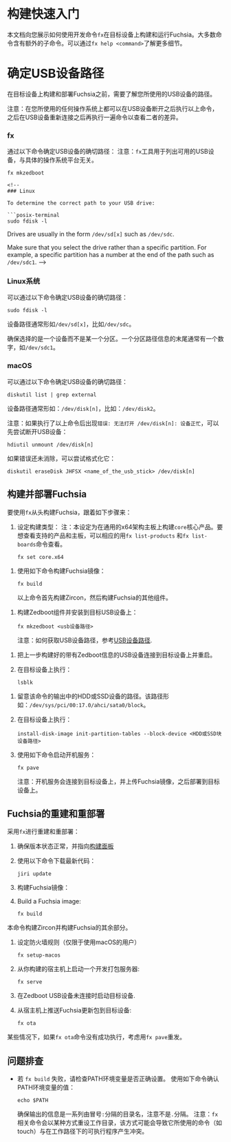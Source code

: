 <!--
# Build and pave quickstart

This document shows you how to build and deploy Fuchsia on a target device with
`fx` development commands. Most of these commands have additional commands, see
`fx help <command>` for details.
-->
# 构建快速入门

本文档向您展示如何使用开发命令`fx`在目标设备上构建和运行Fuchsia。大多数命令含有额外的子命令。可以通过`fx help <command>`了解更多细节。

<!--
## Determine USB drive device path {#usb-drive-device-path}

Before you attempt to build and pave Fuchsia on a target device, you need to
know the path of your USB drive.

Note: For either operating system, you can run the command once with the USB
drive disconnected, then run again with the USB drive connected, to see the
difference.
-->
# 确定USB设备路径

在目标设备上构建和部署Fuchsia之前，需要了解您所使用的USB设备的路径。

注意：在您所使用的任何操作系统上都可以在USB设备断开之后执行以上命令，之后在USB设备重新连接之后再执行一遍命令以查看二者的差异。

<!--
### fx

To determine the correct path to your USB drive:

Note: The `fx` tool is platform agnostic and lists available USB drives.

```posix-terminal
fx mkzedboot
```
-->

### fx

通过以下命令确定USB设备的确切路径：
注意：`fx`工具用于列出可用的USB设备，与具体的操作系统平台无关。

```posix-terminal
fx mkzedboot

<!--
### Linux

To determine the correct path to your USB drive:

```posix-terminal
sudo fdisk -l
```

Drives are usually in the form `/dev/sd[x]` such as `/dev/sdc`.

Make sure that you select the drive rather than a specific partition. For
example, a specific partition has a number at the end of the path such as
`/dev/sdc1`.
-->
### Linux系统

可以通过以下命令确定USB设备的确切路径：
```posix-terminal
sudo fdisk -l
```

设备路径通常形如`/dev/sd[x]`，比如`/dev/sdc`。

确保选择的是一个设备而不是某一个分区。一个分区路径信息的末尾通常有一个数字，如`/dev/sdc1`。

<!--
### macOS

To determine the correct path to your USB drive:

```posix-terminal
diskutil list | grep external
```

Drives are usually in the form `/dev/disk[n]` such as `/dev/disk2`.

Note: If you see `ERROR: Can't open /dev/disk[n]: Resource busy` then you will
have to unmount the USB drive. To do this, run:

```posix-terminal
hdiutil unmount /dev/disk[n]
```

If this does not fix the error, try reformatting the drive:

```posix-terminal
diskutil eraseDisk JHFSX <name_of_the_usb_stick> /dev/disk[n]
```
-->
### macOS

可以通过以下命令确定USB设备的确切路径：

```posix-terminal
diskutil list | grep external
```
设备路径通常形如：`/dev/disk[n]`，比如：`/dev/disk2`。

注意：如果执行了以上命令后出现`错误: 无法打开 /dev/disk[n]: 设备正忙`，可以先尝试断开USB设备：

```posix-terminal
hdiutil unmount /dev/disk[n]
```
如果错误还未消除，可以尝试格式化它：

```posix-terminal
diskutil eraseDisk JHFSX <name_of_the_usb_stick> /dev/disk[n]
```

<!--
## Build and deploy Fuchsia

To perform an initial build and deploy of Fuchsia with `fx`, do the following:

1.  Set your build type:

    Note: Configures the build to build the `core` product on a generic x64
    board. For a list of available products and boards, see `fx list-products`
    and `fx list-boards` for lists of available products, respectively.

    ```posix-terminal
    fx set core.x64
    ```
-->
## 构建并部署Fuchsia

要使用`fx`从头构建Fuchsia，跟着如下步骤来：

1. 设定构建类型：
   注：本设定为在通用的x64架构主板上构建`core`核心产品。要想查看支持的产品和主板，可以相应的用`fx list-products`
    和`fx list-boards`命令查看。
    ```posix-terminal
    fx set core.x64
    ```

<!--
1.  Build a Fuchsia image:

    ```posix-terminal
    fx build
    ```

    This command builds Zircon and then the rest of Fuchsia.

-->
1. 使用如下命令构建Fuchsia镜像：
    ```posix-terminal
    fx build
    ```
    
    以上命令首先构建Zircon，然后构建Fuchsia的其他组件。
    
<!--
    
3.  Build the Zedboot media and install to a USB device target:

    Note: For information on obtaining the USB drive device path, see
    [USB drive device path](#usb-drive-device-path).

    ```posix-terminal
    fx mkzedboot <usb_drive_device_path>
    ```
-->
1. 构建Zedboot组件并安装到目标USB设备上：
    
    ```posix-terminal
    fx mkzedboot <usb设备路径>
    ```
    
    注意：如何获取USB设备路径，参考[USB设备路径](#usb-drive-device-path).

<!--
3.  Attach Zedboot USB drive to your target device and reboot that device.

1.  On your target device, run:

    ```posix-terminal
    lsblk
    ```
-->
1. 把上一步构建好的带有Zedboot信息的USB设备连接到目标设备上并重启。
2. 在目标设备上执行：

    ```posix-terminal
    lsblk
    ```

<!--
3.  Take note of the HDD or SSD's device path from the output of `lsblk`. An
    example path looks like `/dev/sys/pci/00:17.0/ahci/sata0/block`.

1.  On your target device, run:

    ```posix-terminal
    install-disk-image init-partition-tables --block-device <BLOCK_DEVICE_PATH>
    ```
-->
1. 留意该命令的输出中的HDD或SSD设备的路径。该路径形如：`/dev/sys/pci/00:17.0/ahci/sata0/block`。
2. 在目标设备上执行：

    ```posix-terminal
    install-disk-image init-partition-tables --block-device <HDD或SSD块设备路径>
    ```

<!--
3.  To start the bootserver, from your host, run:

    Note: The bootserver connects to the target device to upload the Fuchsia
    image and then paves your target device.

    ```posix-terminal
    fx pave
    ```
-->
3. 使用如下命令启动开机服务：
    ```posix-terminal
    fx pave
    ```
    
    注意：开机服务会连接到目标设备上，并上传Fuchsia镜像，之后部署到目标设备上。

<!--
## Rebuild and redeploy Fuchsia

To rebuild and redeploy with `fx`:

1.  Ensure that HEAD is in a good state to pull at the
    [build dashboard](https://luci-milo.appspot.com/p/fuchsia).
1.  Fetch the latest code:

    ```posix-terminal
    jiri update
    ```

1.  Build a Fuchsia image:

    ```posix-terminal
    fx build
    ```

    This command builds Zircon and then the rest of Fuchsia.

1.  (Only for macOS users) Set up firewall rules:

    ```posix-terminal
    fx setup-macos
    ```

1.  From your host, start a development package server:

    ```posix-terminal
    fx serve
    ```

1.  Boot your target device without the Zedboot USB attached.

1.  From your host, push updated Fuchsia packages to the target device:

    ```posix-terminal
    fx ota
    ```

    In some cases, if `fx ota` does not complete successfully, consider repaving
    with `fx pave`.
-->

## Fuchsia的重建和重部署

采用`fx`进行重建和重部署：

1.  确保版本状态正常，并指向[构建面板](https://luci-milo.appspot.com/p/fuchsia)

1. 使用以下命令下载最新代码：

    ```posix-terminal
    jiri update
    ```
1. 构建Fuchsia镜像：
1.  Build a Fuchsia image:

    ```posix-terminal
    fx build
    ```
    
本命令构建Zircon并构建Fuchsia的其余部分。

1. 设定防火墙规则（仅限于使用macOS的用户）

    ```posix-terminal
    fx setup-macos
    ```
    
1. 从你构建的宿主机上启动一个开发打包服务器:

    ```posix-terminal
    fx serve
    ```
1. 在Zedboot USB设备未连接时启动目标设备.
1. 从宿主机上推送Fuchsia更新包到目标设备:

    ```posix-terminal
    fx ota
    ```
某些情况下，如果`fx ota`命令没有成功执行，考虑用`fx pave`重发。
    
<!--
## Troubleshooting

*   If `fx build` fails, make sure that your `PATH` environment variable is set
    correctly.

    Note: The `fx` script changes the working directory in a way that may create
    conflicts between the commands it uses (such as `touch`) and the binaries in
    the working directory.

    To check the value of your `PATH` variable:

    ```posix-terminal
    echo $PATH
    ```

    Make that sure that the output of your `PATH` variable is a list of
    directories separated by colons. Make sure that none of the directories are
    separated by `.`.
-->

## 问题排查

* 若 `fx build` 失败，请检查PATH环境变量是否正确设置。
    使用如下命令确认PATH环境变量的值：
    
    ```posix-terminal
    echo $PATH
    ```
    
    确保输出的信息是一系列由冒号`:`分隔的目录名，注意不是`.`分隔。
    注意：`fx`相关命令会以某种方式重设工作目录，该方式可能会导致它所使用的命令（如touch）与在工作路径下的可执行程序产生冲突。
